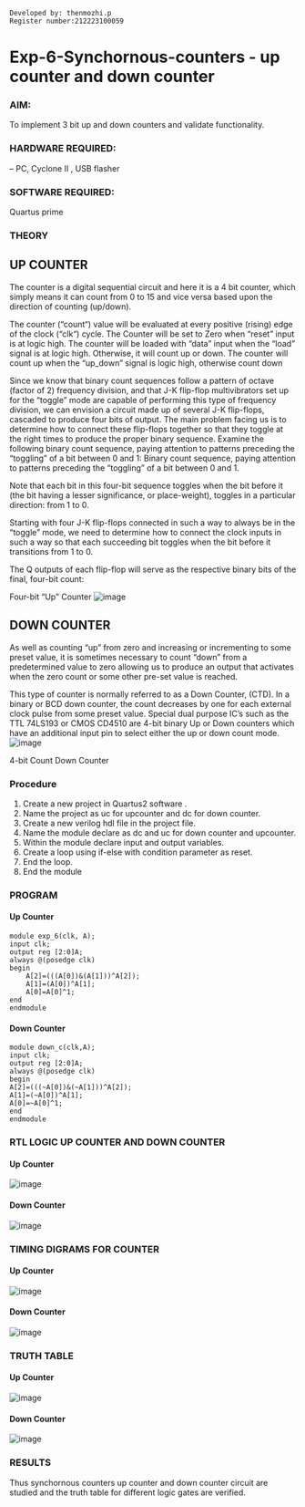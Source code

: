 ```
Developed by: thenmozhi.p
Register number:212223100059
```
# Exp-6-Synchornous-counters - up counter and down counter 
### AIM:
To implement 3 bit up and down counters and validate  functionality.
### HARDWARE REQUIRED:  
– PC, Cyclone II , USB flasher
### SOFTWARE REQUIRED:   
Quartus prime
### THEORY 

## UP COUNTER 
The counter is a digital sequential circuit and here it is a 4 bit counter, which simply means it can count from 0 to 15 and vice versa based upon the direction of counting (up/down). 

The counter (“count“) value will be evaluated at every positive (rising) edge of the clock (“clk“) cycle.
The Counter will be set to Zero when “reset” input is at logic high.
The counter will be loaded with “data” input when the “load” signal is at logic high. Otherwise, it will count up or down.
The counter will count up when the “up_down” signal is logic high, otherwise count down

Since we know that binary count sequences follow a pattern of octave (factor of 2) frequency division, and that J-K flip-flop multivibrators set up for the “toggle” mode are capable of performing this type of frequency division, we can envision a circuit made up of several J-K flip-flops, cascaded to produce four bits of output.
The main problem facing us is to determine how to connect these flip-flops together so that they toggle at the right times to produce the proper binary sequence.
Examine the following binary count sequence, paying attention to patterns preceding the “toggling” of a bit between 0 and 1:
Binary count sequence, paying attention to patterns preceding the “toggling” of a bit between 0 and 1.

Note that each bit in this four-bit sequence toggles when the bit before it (the bit having a lesser significance, or place-weight), toggles in a particular direction: from 1 to 0.



 
 

Starting with four J-K flip-flops connected in such a way to always be in the “toggle” mode, we need to determine how to connect the clock inputs in such a way so that each succeeding bit toggles when the bit before it transitions from 1 to 0.

The Q outputs of each flip-flop will serve as the respective binary bits of the final, four-bit count:

 
 

Four-bit “Up” Counter
![image](https://user-images.githubusercontent.com/36288975/169644758-b2f4339d-9532-40c5-af40-8f4f8c942e2c.png)



## DOWN COUNTER 

As well as counting “up” from zero and increasing or incrementing to some preset value, it is sometimes necessary to count “down” from a predetermined value to zero allowing us to produce an output that activates when the zero count or some other pre-set value is reached.

This type of counter is normally referred to as a Down Counter, (CTD). In a binary or BCD down counter, the count decreases by one for each external clock pulse from some preset value. Special dual purpose IC’s such as the TTL 74LS193 or CMOS CD4510 are 4-bit binary Up or Down counters which have an additional input pin to select either the up or down count mode.
![image](https://user-images.githubusercontent.com/36288975/169644844-1a14e123-7228-4ed8-81a9-eb937dff4ac8.png)


4-bit Count Down Counter
### Procedure
1. Create a new project in Quartus2 software .
2. Name the project as uc for upcounter and dc for down counter.
3. Create a new verilog hdl file in the project file.
4. Name the module declare as dc and uc for down counter and upcounter.
5. Within the module declare input and output variables.
6. Create a loop using if-else with condition parameter as reset.
7. End the loop.
8. End the module


### PROGRAM 
#### Up Counter
```
module exp_6(clk, A);
input clk;
output reg [2:0]A;
always @(posedge clk)
begin
	A[2]=(((A[0])&(A[1]))^A[2]);
	A[1]=(A[0])^A[1];
	A[0]=A[0]^1;
end
endmodule

```
#### Down Counter
```
module down_c(clk,A);
input clk;
output reg [2:0]A;
always @(posedge clk)
begin
A[2]=(((~A[0])&(~A[1]))^A[2]);
A[1]=(~A[0])^A[1];
A[0]=~A[0]^1;
end
endmodule

```


 
### RTL LOGIC UP COUNTER AND DOWN COUNTER  

#### Up Counter
![image](https://github.com/arshitha7/Exp-7-Synchornous-counters-/assets/144979143/29510859-d7a3-4e7f-9ebc-90a744152b77)

#### Down Counter
![image](https://github.com/arshitha7/Exp-7-Synchornous-counters-/assets/144979143/fea1802c-e92a-4264-86d8-1f3c32f82f18)









### TIMING DIGRAMS FOR COUNTER  

#### Up Counter
![image](https://github.com/arshitha7/Exp-7-Synchornous-counters-/assets/144979143/18a45e9a-b575-46d5-9b74-5aabc2a1bb1c)

#### Down Counter
![image](https://github.com/arshitha7/Exp-7-Synchornous-counters-/assets/144979143/eb6058a4-54a5-4141-ad64-9b8e00848280)










### TRUTH TABLE 

#### Up Counter
![image](https://github.com/arshitha7/Exp-7-Synchornous-counters-/assets/144979143/764d284f-fe0f-4a18-96ee-8c21ab01d148)

#### Down Counter
![image](https://github.com/arshitha7/Exp-7-Synchornous-counters-/assets/144979143/569c5ef1-f196-46f2-b01b-a8efe3f36ce9)









### RESULTS 
 Thus synchornous counters up counter and down counter circuit are studied and the truth table for different logic gates are verified.

